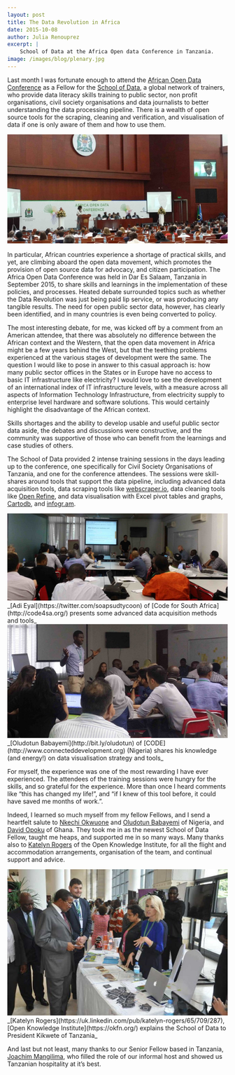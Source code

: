 ```yaml
---
layout: post
title: The Data Revolution in Africa
date: 2015-10-08
author: Julia Renouprez
excerpt: |
    School of Data at the Africa Open data Conference in Tanzania.
image: /images/blog/plenary.jpg
---
```


Last month I was fortunate enough to attend the [African Open Data Conference](http://www.africaopendata.net/) as a Fellow for the [School of Data](http://schoolofdata.org/), a global network of trainers, who provide data literacy skills training to public sector, non profit organisations, civil society organisations and data journalists to better understanding the data processing pipeline.  There is a wealth of open source tools for the scraping, cleaning and verification, and visualisation of data if one is only aware of them and how to use them.

<img src="/images/blog/plenary.jpg">

In particular, African countries experience a shortage of practical skills, and yet, are climbing aboard the open data movement, which promotes the provision of open source data for advocacy, and citizen participation.  The Africa Open Data Conference was held in Dar Es Salaam, Tanzania in September 2015, to share skills and learnings in the implementation of these policies, and processes.  Heated debate surrounded topics such as whether the Data Revolution was just being paid lip service, or was producing any tangible results.  The need for open public sector data, however, has clearly been identified, and in many countries is even being converted to policy.

The most interesting debate, for me, was kicked off by a comment from an American attendee, that there was absolutely no difference between the African context and the Western, that the open data movement in Africa might be a few years behind the West, but that the teething problems experienced at the various stages of development were the same.  The question I would like to pose in answer to this casual approach is:  how many public sector offices in the States or in Europe have no access to basic IT infrastructure like electricity?  I would love to see the development of an international index of IT infrastructure levels, with a measure across all aspects of Information Technology Infrastructure, from electricity supply to enterprise level hardware and software solutions.  This would certainly highlight the disadvantage of the African context.

Skills shortages and the ability to develop usable and useful public sector data  aside, the debates and discussions were constructive, and the community was supportive of those who can benefit from the learnings and case studies of others.

The School of Data provided 2 intense training sessions in the days leading up to the conference, one specifically for Civil Society Organisations of Tanzania, and one for the conference attendees.  The sessions were skill-shares around tools that support the data pipeline, including advanced data acquisition tools, data scraping tools like [webscraper.io](http://webscraper.io/), data cleaning tools like [Open Refine](http://openrefine.org/), and data visualisation with Excel pivot tables and graphs, [Cartodb](https://cartodb.com/), and [infogr.am](https://infogr.am/).

<img src="/images/blog/training.jpg">
_[Adi Eyal](https://twitter.com/soapsudtycoon) of [Code for South Africa](http://code4sa.org/) presents some advanced data acquisition methods and tools_

<img src="/images/blog/skillshare.jpg">
_[Oludotun Babayemi](http://bit.ly/oludotun) of [CODE](http://www.connecteddevelopment.org) (Nigeria) shares his knowledge (and energy!) on data visualisation strategy and tools_

For myself, the experience was one of the most rewarding I have ever experienced.  The attendees of the training sessions were hungry for the skills, and so grateful for the experience.  More than once I heard comments like “this has changed my life!”, and “if I knew of this tool before, it could have saved me months of work.”.

Indeed, I learned so much myself from my fellow Fellows, and I send a heartfelt salute to [Nkechi Okwuone](https://twitter.com/enkayfreda) and [Oludotun Babayemi](http://bit.ly/oludotun) of Nigeria, and [David Opoku](https://twitter.com/sdopoku) of Ghana.  They took me in as the newest School of Data Fellow, taught me heaps, and supported me in so many ways.  Many thanks also to [Katelyn Rogers](https://uk.linkedin.com/pub/katelyn-rogers/65/709/287) of the Open Knowledge Institute, for all the flight and accommodation arrangements, organisation of the team, and continual support and advice. 

<img src="/images/blog/scoda.jpg">
_[Katelyn Rogers](https://uk.linkedin.com/pub/katelyn-rogers/65/709/287), [Open Knowledge Institute](https://okfn.org/)  explains the School of Data to President Kikwete of Tanzania_

And last but not least, many thanks to our Senior Fellow based in Tanzania, [Joachim Mangilima](https://twitter.com/joachimm3), who filled the role of our informal host and showed us Tanzanian hospitality at it’s best.
